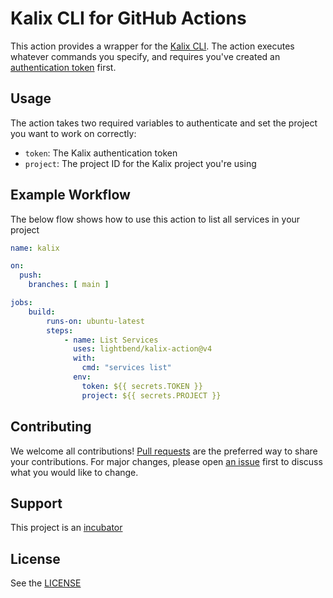 # Kalix CLI for GitHub Actions

This action provides a wrapper for the [Kalix CLI](https://docs.kalix.io/kalix/index.html). The action executes whatever commands you specify, and requires you've created an [authentication token](https://docs.kalix.io/projects/integrate-cicd-github-actions.html) first.

## Usage

The action takes two required variables to authenticate and set the project you want to work on correctly:

* `token`: The Kalix authentication token
* `project`: The project ID for the Kalix project you're using

## Example Workflow

The below flow shows how to use this action to list all services in your project

```yaml
name: kalix

on: 
  push:
    branches: [ main ]

jobs:
    build:
        runs-on: ubuntu-latest
        steps:
            - name: List Services
              uses: lightbend/kalix-action@v4
              with:
                cmd: "services list"
              env:
                token: ${{ secrets.TOKEN }}
                project: ${{ secrets.PROJECT }}
```

## Contributing

We welcome all contributions! [Pull requests](https://github.com/lightbend/kalix-action/pulls) are the preferred way to share your contributions. For major changes, please open [an issue](https://github.com/lightbend/kalix-action/issues) first to discuss what you would like to change.

## Support

This project is an [incubator](https://developer.lightbend.com/docs/introduction/getting-help/support-terminology.html)

## License

See the [LICENSE](./LICENSE)
